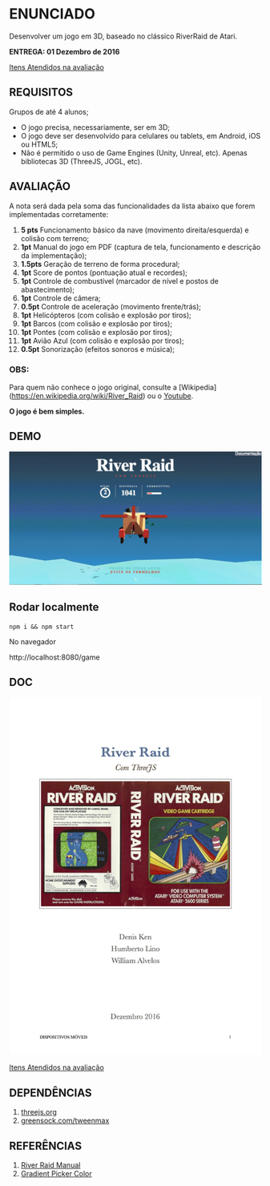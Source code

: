 # ENUNCIADO

Desenvolver um jogo em 3D, baseado no clássico RiverRaid de Atari.

**ENTREGA: 01 Dezembro de 2016**

[Itens Atendidos na avaliação](doc/river-raid.pdf)

## REQUISITOS

Grupos de até 4 alunos;

* O jogo precisa, necessariamente, ser em 3D;
* O jogo deve ser desenvolvido para celulares ou tablets, em Android, iOS ou HTML5;
* Não é permitido o uso de Game Engines (Unity, Unreal, etc). Apenas bibliotecas 3D (ThreeJS, JOGL, etc).


## AVALIAÇÃO

A nota será dada pela soma das funcionalidades da lista abaixo que forem implementadas corretamente:

1. **5 pts** Funcionamento básico da nave (movimento direita/esquerda) e colisão com terreno;
2. **1pt** Manual do jogo em PDF (captura de tela, funcionamento e descrição da implementação);
3. **1.5pts** Geração de terreno de forma procedural;
4. **1pt** Score de pontos (pontuação atual e recordes);
5. **1pt** Controle de combustível (marcador de nível e postos de abastecimento);
6. **1pt** Controle de câmera;
7. **0.5pt** Controle de aceleração (movimento frente/trás);
8. **1pt** Helicópteros (com colisão e explosão por tiros);
9. **1pt** Barcos (com colisão e explosão por tiros);
10. **1pt** Pontes (com colisão e explosão por tiros);
11. **1pt** Avião Azul (com colisão e explosão por tiros);
12. **0.5pt** Sonorização (efeitos sonoros e música);

### OBS: 

Para quem não conhece o jogo original, consulte a [Wikipedia] (https://en.wikipedia.org/wiki/River_Raid) ou o [Youtube](https://www.youtube.com/watch?v=pmPjsBDN9Xw).

**O jogo é bem simples.**

## DEMO

![GamePlay](doc/game-play.gif)

## Rodar localmente

```
npm i && npm start
```

No navegador

http://localhost:8080/game

## DOC

![Itens Atendidos na avaliação](doc/river-raid.jpg)

[Itens Atendidos na avaliação](doc/river-raid.pdf)

## DEPENDÊNCIAS

1. [threejs.org](https://threejs.org)
2. [greensock.com/tweenmax](https://greensock.com/tweenmax)


## REFERÊNCIAS

1. [River Raid Manual](http://www.gamesdatabase.org/Media/SYSTEM/Atari_2600/Manual/formated/River_Raid_-_1982_-_Activision.pdf)
2. [Gradient Picker Color](http://uigradients.com/#BetweenNightandDay)




